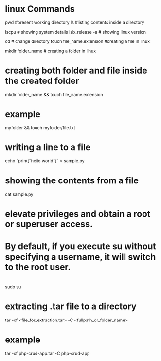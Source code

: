 # linux Commands


pwd  #present working directory
ls #listing contents inside a directory 

lscpu # showing system details
lsb_release -a # showing linux version

cd # change directory
touch file_name.extension #creating a file in linux

mkdir folder_name # creating a folder in linux
# creating both folder and file inside the created folder
mkdir folder_name && touch file_name.extension
# example 
myfolder && touch myfolder/file.txt

# writing a line to a file 
echo "print("hello world")" > sample.py
# showing the contents from a file
cat sample.py

# elevate privileges and obtain a root or superuser access.
# By default, if you execute su without specifying a username, it will switch to the root user.
# <SuperUserDo> <Substitute User>
sudo su



# extracting .tar file to a directory
tar -xf <file_for_extraction.tar> -C <fullpath_or_folder_name>
# example
tar -xf php-crud-app.tar -C php-crud-app